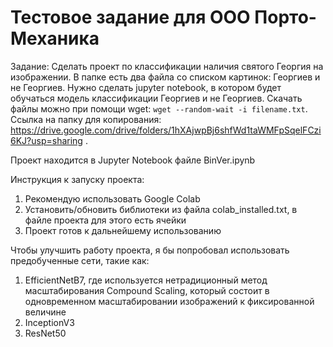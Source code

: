 # Тестовое задание для ООО Порто-Механика

Задание: Сделать проект по классификации наличия святого Георгия на изображении. В папке есть два файла со списком картинок: Георгиев и не Георгиев. Нужно сделать jupyter notebook, в котором будет обучаться модель классификации Георгиев и не Георгиев. Скачать файлы можно при помощи wget: `wget --random-wait -i filename.txt`. Ссылка на папку для копирования: https://drive.google.com/drive/folders/1hXAjwpBj6shfWd1taWMFpSqelFCzi6KJ?usp=sharing .

Проект находится в Jupyter Notebook файле BinVer.ipynb

Инструкция к запуску проекта:
1. Рекомендую использовать Google Colab
2. Установить/обновить библиотеки из файла colab_installed.txt, в файле проекта для этого есть ячейки
3. Проект готов к дальнейшему использованию


Чтобы улучшить работу проекта, я бы попробовал использовать предобученные сети, такие как:

1. EfficientNetB7, где используется нетрадиционный метод масштабирования Compound Scaling, который состоит в одновременном масштабировании изображений к фиксированной величине 
2. InceptionV3
3. ResNet50


